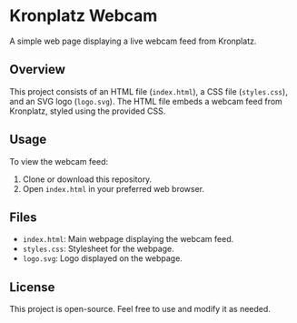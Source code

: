 # Kronplatz Webcam

A simple web page displaying a live webcam feed from Kronplatz.

## Overview

This project consists of an HTML file (`index.html`), a CSS file (`styles.css`), and an SVG logo (`logo.svg`). The HTML file embeds a webcam feed from Kronplatz, styled using the provided CSS.

## Usage

To view the webcam feed:

1. Clone or download this repository.
2. Open `index.html` in your preferred web browser.

## Files

- `index.html`: Main webpage displaying the webcam feed.
- `styles.css`: Stylesheet for the webpage.
- `logo.svg`: Logo displayed on the webpage.

## License

This project is open-source. Feel free to use and modify it as needed.
